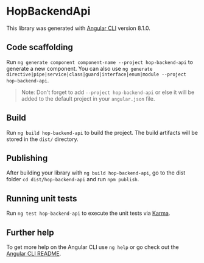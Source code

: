 # HopBackendApi

This library was generated with [Angular CLI](https://github.com/angular/angular-cli) version 8.1.0.

## Code scaffolding

Run `ng generate component component-name --project hop-backend-api` to generate a new component. You can also use `ng generate directive|pipe|service|class|guard|interface|enum|module --project hop-backend-api`.
> Note: Don't forget to add `--project hop-backend-api` or else it will be added to the default project in your `angular.json` file. 

## Build

Run `ng build hop-backend-api` to build the project. The build artifacts will be stored in the `dist/` directory.

## Publishing

After building your library with `ng build hop-backend-api`, go to the dist folder `cd dist/hop-backend-api` and run `npm publish`.

## Running unit tests

Run `ng test hop-backend-api` to execute the unit tests via [Karma](https://karma-runner.github.io).

## Further help

To get more help on the Angular CLI use `ng help` or go check out the [Angular CLI README](https://github.com/angular/angular-cli/blob/master/README.md).
